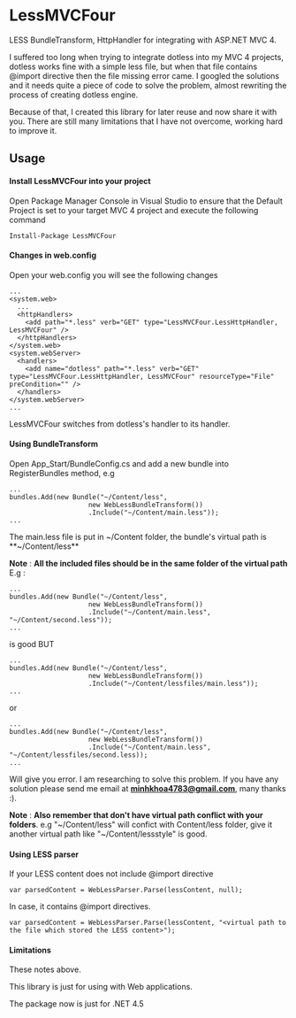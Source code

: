 # LessMVCFour

LESS BundleTransform, HttpHandler for integrating with ASP.NET MVC 4.

I suffered too long when trying to integrate dotless into my MVC 4 projects, dotless works fine with a simple less file, but when that file contains @import directive then the file missing error came.
I googled the solutions and it needs quite a piece of code to solve the problem, almost rewriting the process of creating dotless engine.

Because of that, I created this library for later reuse and now share it with you. There are still many limitations that I have not overcome, working hard to improve it.

## Usage

#### Install LessMVCFour into your project

Open Package Manager Console in Visual Studio to ensure that the Default Project is set to your target MVC 4 project and execute the following command

    Install-Package LessMVCFour
    
#### Changes in web.config

Open your web.config you will see the following changes

    
    ...
    <system.web>
      ...
      <httpHandlers>       
        <add path="*.less" verb="GET" type="LessMVCFour.LessHttpHandler, LessMVCFour" />
      </httpHandlers>
    </system.web>
    <system.webServer>
      <handlers>             
        <add name="dotless" path="*.less" verb="GET" type="LessMVCFour.LessHttpHandler, LessMVCFour" resourceType="File" preCondition="" />
      </handlers>
    </system.webServer>
    ...
    
    
LessMVCFour switches from dotless's handler to its handler.

#### Using BundleTransform

Open App_Start/BundleConfig.cs and add a new bundle into RegisterBundles method, e.g

    ...
    bundles.Add(new Bundle("~/Content/less",
                        new WebLessBundleTransform())
                        .Include("~/Content/main.less"));
    ...
    
The main.less file is put in ~/Content folder, the bundle's virtual path is **~/Content/less**

**Note** : **All the included files should be in the same folder of the virtual path**
E.g :

    ...
    bundles.Add(new Bundle("~/Content/less",
                        new WebLessBundleTransform())
                        .Include("~/Content/main.less", "~/Content/second.less"));
    ...
    
is good BUT

    ...
    bundles.Add(new Bundle("~/Content/less",
                        new WebLessBundleTransform())
                        .Include("~/Content/lessfiles/main.less"));
    ...
    
or

    ...
    bundles.Add(new Bundle("~/Content/less",
                        new WebLessBundleTransform())
                        .Include("~/Content/main.less", "~/Content/lessfiles/second.less));
    ...
    
Will give you error. I am researching to solve this problem. If you have any solution please send me email at **minhkhoa4783@gmail.com**, many thanks :).

**Note** : **Also remember that don't have virtual path conflict with your folders**. e.g "~/Content/less" will confict with Content/less folder, give it another virtual path like "~/Content/lessstyle" is good.

#### Using LESS parser

If your LESS content does not include @import directive

    var parsedContent = WebLessParser.Parse(lessContent, null);
    
In case, it contains @import directives.

    var parsedContent = WebLessParser.Parse(lessContent, "<virtual path to the file which stored the LESS content>");

#### Limitations

These notes above.

This library is just for using with Web applications.

The package now is just for .NET 4.5
